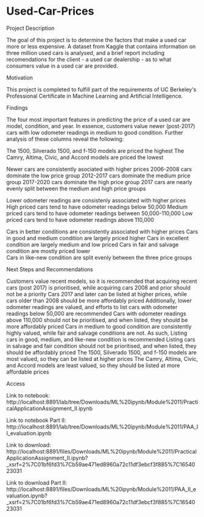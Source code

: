 # Used-Car-Prices

Project Description

The goal of this project is to determine the factors that make a used car more or less expensive. A dataset from Kaggle that contains information
on three million used cars is analysed, and a brief report including recomendations for the client - a used car dealership - as to what consumers 
value in a used car are provided.


Motivation

This project is completed to fulfill part of the requirements of UC Berkeley's Professional Certificate in Machine Learning and Artificial Intelligence.


Findings 

The four most important features in predicting the price of a used car are model, condition, and year. In essence, customers value newer (post-2017) cars with low odometer readings in medium to good condition. Further analysis of these columns reveal the following:

The 1500, Silverado 1500, and f-150 models are priced the highest
The Camry, Altima, Civic, and Accord models are priced the lowest
    
Newer cars are consistently asociated with higher prices 
2006-2008 cars dominate the low price group
2012-2017 cars dominate the medium price group
2017-2020 cars dominate the high price group
2017 cars are nearly evenly split between the medium and high price groups

Lower odometer readings are consistenly associated with higher prices
High priced cars tend to have odometer readings below 50,000
Medium priced cars tend to have odometer readings between 50,000-110,000
Low priced cars tend to have odometer readings above 110,000

Cars in better conditions are consistently associated with higher prices
Cars in good and medium condition are largely priced higher 
Cars in excellent condition are largely medium and low priced
Cars in fair and salvage condition are mostly priced lower  
Cars in like-new condition are split evenly between the three price groups
    
Next Steps and Recommendations

Customers value recent models, so it is recommended that acquiring recent cars (post 2017) is prioritised, while acquiring cars 2008 and prior should not be a priority
Cars 2017 and later can be listed at higher prices, while cars older than 2008 should be more affordably priced
Additionally, lower odometer readings are valued, and efforts to list cars with odometer readings below 50,000 are recommended
Cars with odometer readings above 110,000 should not be prioritised, and when listed, they should be more affordably priced
Cars in medium to good condition are consistently highly valued, while fair and salvage conditions are not. As such, Listing cars in good, medium, and like-new condition is recommended
Listing cars in salvage and fair condition should not be prioritised, and when listed, they should be affordably priced
The 1500, Silverado 1500, and f-150 models are most valued, so they can be listed at higher prices
The Camry, Altima, Civic, and Accord models are least valued, so they should be listed at more affordable prices



Access

Link to notebook: http://localhost:8891/lab/tree/Downloads/ML%20ipynb/Module%2011/PracticalApplicationAssignment_II.ipynb

Link to notebook Part II: http://localhost:8891/lab/tree/Downloads/ML%20ipynb/Module%2011/PAA_II_evaluation.ipynb

Link to download: http://localhost:8891/files/Downloads/ML%20ipynb/Module%2011/PracticalApplicationAssignment_II.ipynb?_xsrf=2%7C01bf6fd3%7Cb59ae471ed8960a72c11df3ebcf3f885%7C1654023031

Link to download Part II: http://localhost:8891/files/Downloads/ML%20ipynb/Module%2011/PAA_II_evaluation.ipynb?_xsrf=2%7C01bf6fd3%7Cb59ae471ed8960a72c11df3ebcf3f885%7C1654023031